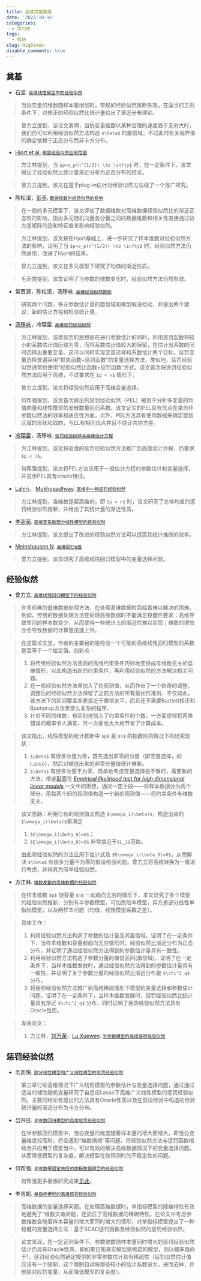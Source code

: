```yaml
---
title: 高维文献摘录
date: '2022-10-16'
categories:
  - 学习志
tags:
  - 科研
slug: HigDimen
disable_comments: true
---
```


<!-- 
- [``](/papers/HigDimen/曾力立.pdf)
<font style="background-color: #FFFFCD;">[`PDF`](/papers/HigDimen/2.pdf)</font>
<font style="background-color: #F0FFFF;">[`NOTE`](/papers/HigDimen/2-note.pdf)</font>
<font style="background-color: #E6E6FA;">[](/papers/HigDimen/2-code.pdf)</font>
> 
-->

## 奠基
- 石坚. [`高维线性模型中的经验似然`](/papers/HigDimen/ShiJ-2007.pdf) 

> 当协变量的维数随样本量增加时，常规的经验似然推断失效，在适当的正则条件下，对修正的经验似然比统计量给出了渐近分布理论。 

> 曾力立提到，该论文表明，当协变量维数以某种合理的速度趋于无穷大时，我们仍可以利用经验似然方法构造 `$\beta$` 的置信域，不过此时有关临界值的确定依赖于正态分布而非卡方分布。


- [Hjort et al.](https://xueshu.zidianzhan.net/citations?user=pGvWCH4AAAAJ&hl=zh-CN&oi=sra) [`拓展经验似然应用范围`](/papers/HigDimen/Hjort-2009.pdf)

> 方江林提到，当 `$p=o_p(n^{1/3}) \to \infty$` 时，在一定条件下，该文得出了经验似然比统计量渐近分布为正态分布的结论。

> 曾力立提到，该文在基于plug-in估计对经验似然方法做了一个推广研究。

- 陈松溪，[彭亮](https://xueshu.zidianzhan.net/citations?user=b3XlCawAAAAJ&hl=zh-CN&oi=sra). [`数据维数对经验似然的影响`](/papers/HigDimen/ChenSX-2009.pdf)
> 在一般的多元模型下，该文评估了数据维数对高维数据经验似然比的渐近正态性的影响，指出多元随机向量各分量之间的数据维数和相关性直接通过协方差矩阵的迹和特征值来影响经验似然。

> 方江林提到，该文是在Hjort基础上，进一步研究了样本维数对经验似然方法的影响，证明了当 `$p=o_p(n^{1/2}) \to \infty$` 时，经验似然方法仍然适用，改进了Hjort的结果。

> 曾力立提到，该文在多元模型下研究了均值的渐近性质。

> 毛沥悦提到，该文证明了当参数的维数变化时，经验似然方法仍然有效。

- 常晋源，陈松溪，汤琤咏. [`高维经验似然推断`](/papers/HigDimen/ChangJY-2020.pdf)
> 研究两个问题，多元参数估计量的置信域和模型假设检验，并提出两个建议，新的估计方程和检验统计量。

- [汤琤咏](https://xs2.zidianzhan.net/citations?user=lZUH1lcAAAAJ&hl=zh-CN&oi=sra)，冷琛雷. [`高维惩罚经验似然`](/papers/HigDimen/TangCY-2010.pdf)

> 方江林提到，该类惩罚的思想是在进行参数估计的同时，利用惩罚函数将较小的系数估计值压缩为零，而将系数估计值较大的保留，在估计出系数的同时选择出重要变量。这可以同时实现变量选择和系数估计两个目标。惩罚变量选择普遍采用“损失函数+惩罚函数”的变量选择方法，类似地，惩罚经验似然通常也使用“经验似然比函数+惩罚函数”方式。该文首次将惩罚经验似然方法应用于高维，不过要求在 `$p < n$` 情形下。

> 曾力立提到，该文将经验似然应用于高维变量选择。

> 何帮强提到，该文首次提出的惩罚经验似然（PEL）被用于分析多变量的均值向量和线性模型的发散数量回归系数。该文证实的PEL具有优点在来自非参数似然法的效率和适应性方面。另外，PEL方法具有使用数据来确定置信区域的形状和取向，与EL有相同优点并且不估计共协方差。

- [冷琛雷](https://xs2.zidianzhan.net/citations?user=rsT2stMAAAAJ&hl=zh-CN&oi=sra)，汤琤咏. [`惩罚经验似然与高维估计方程`](/papers/HigDimen/LengCL-2012.pdf)

> 方江林提到，该文将高维的惩罚经验似然方法推广到高维估计方程，仍要求`$p < n$`。

> 何帮强提到，该文将PEL方法应用于一般估计方程的参数估计和变量选择，并显示PEL具有oracle特征。

- [Lahiri](https://xs2.zidianzhan.net/citations?user=I5ZzKjAAAAAJ&hl=zh-CN&oi=sra)， [Mukhopadhyay](https://xs2.zidianzhan.net/citations?user=Wf3jLKoAAAAJ&hl=zh-CN&oi=sra). [`高维中一种惩罚经验似然`](/papers/HigDimen/Lahiri-2012.pdf)

> 方江林提到，当维数是超高维的，即 `$p > n$` 时，该文研究了总体均值的惩罚经验似然推断，并给出了其统计量的渐近性质。

- [李高荣](https://xueshu.zidianzhan.net/citations?user=cakQLOsAAAAJ&hl=zh-CN&oi=sra). [`高维变系数部分线性模型的经验似然`](/papers/HigDimen/LiGR-2012.pdf)
> 方江林提到，该文提出了改进的经验似然方法可以提高其统计推断的效率。

- [Meinshausen N](https://xs2.zidianzhan.net/citations?user=sdw9roIAAAAJ&hl=zh-CN&oi=sra). [`高维回归p值`](/papers/HigDimen/MeinshausenN-2009.pdf)

> 曾力立提到，该文研究了高维线性回归模型中的变量选择问题。


## 经验似然

- 曾力立. [`高维线性回归模型下的经验似然`](/papers/HigDimen/曾力立.pdf)
> 许多经典的低维数据处理方法，在处理髙维数据时面临着难以解决的困难。例如，传统的数据处理方法在处理高维数据时不能满足稳健性要求；高维导致空间的样本数变少，从而使得一些统计上的渐近性难以实现；维数的增加亦会导致数据的计算量迅速上升。

> 在这篇论文里，作者的主要目的是检验一个可能的高维线性回归模型的系数是否等于一个给定值。创新点：
> 1. 将传统经验似然方法里面的高维约束条件巧妙地变换成与维数无关的低维情形，以此构造出新的约束条件，再利用经验似然的方法解决相关问题。
> 2. 在一般经验似然方法里加入了伪观测值，从而作出了一个新奇的调整。调整后的经验似然方法保留了之前方法的所有最优性准则．不仅如此，该方法下的区间覆盖率更接近于置信水平，而且还不需要Bartlett校正和Bootstrap方法里那么复杂的程序。
> 3. 针对不同的维数，有区别地加入了约束条件的个数，一方面使得犯两类错误的概率令人满意，另一方面也大大地节省了计算成本。

> 该文指出，线性模型的统计推断中 `$p$` 是 `$n$` 的指数阶的情况下的研究现状：
> 1. `$\beta$` 有很多分量为零，首先选出非零的分量（即变量选择，如Lasso），然后对被选出来的非零分量做统计推断。
> 2. `$\beta$` 有很多分量不为零，简单地考虑变量选择是不够的，需要新的方法，借鉴[彭亮](https://xueshu.zidianzhan.net/citations?user=b3XlCawAAAAJ&hl=zh-CN&oi=sra)在 [_Empirical likelihood test for high dimensional linear models_](/papers/NBEL/PengL-2014-1.pdf) 一文中的思想，通过一定手段——将样本数据分为两个部分，用每两个旧的观测值构造一个新的观测值——将约束条件与维数无关。

> 该文思路：利用已有的观测值去构造 `$\omega_i(\beta)$`，构造出来的 `$\omega_i(\beta)$`需满足
> 1. `$E\omega_i(\beta_0)=0$`；
> 2. `$E\omega_i(\beta_0)=0$` 非常接近于`$L_1$`范数。 

> 由此将经验似然的方法应用于估计式及 `$E\omega_i(\beta_0)=0$`，从而解决 `$\beta$` 有很多分量不为零的假设检验问题。曾力立将高维转换为一维进行考虑，并称其为简单经验似然。


- 方江林. [`维数发散的高维数据的经验似然`](/papers/HigDimen/方江林.pdf)
> 在样本维数 `$p$` 随容量 `$n$` 一起趋向无穷的情形下，本文研究了多个模型的经验似然推断，分别有半参数模型，可加危险率模型，异方差部分线性单指标模型，以及两样本问题（均值，线性模型系数之差）。

> 具体工作：
> 1. 利用经验似然方法构造了参数的估计量及其置信域。证明了在一定条件下，当样本维数和容量都趋向无穷情形时，经验似然比渐近分布为正态分布，并证明了通过经验似然方法得到的参数估计量具有一致性。
> 1. 利用经验似然方法构造了参数分量的置信区间(置信域)。证明了在一定条件下，当样本维数发散时，通过经验似然方法得到的参数估计量具有一致性，并证明了关于参数分量的经验似然比渐近分布是 `$\chi^2_q$` 分布。
> 1. 将惩罚经验似然方法推广到高维稀疏情形下模型的变量选择和参数估计问题。证明了在一定条件下，当样本维数发散时，惩罚经验似然比统计量具有渐近 `$\chi^2_q$` 分布，同时证明了惩罚经验似然方法具有Oracle性质。

> 发表论文：
> 1. 方江林，[刘万荣](https://mc.hunnu.edu.cn/info/1673/3366.htm)，[Lu Xuewen](https://xueshu.zidianzhan.net/citations?user=3yVTsEEAAAAJ&hl=zh-CN&oi=sra). [`半参数模型的高维惩罚经验似然`](/papers/HigDimen/FangJL-2017.pdf)



## 惩罚经验似然

- 毛沥悦. [`部分线性模型和广义线性模型的惩罚经验似然`](/papers/HigDimen/毛沥悦.pdf)
> 第三章讨论高维情况下广义线性模型的参数估计与变量选择问题，通过通过适当的辅助随机变量研究了自适应Lasso下高维广义线性模型的惩罚经验似然。主要的结论有提出的方法具有Oracle性质以及在假设检验中构造的检验统计量的渐近分布为卡方分布。


- 吕升日. [`半参数回归模型的高维惩罚经验似然`](/papers/HigDimen/吕升日.pdf)  
> 在半参数回归模型中，当协变量的维度随着样本量的增大而增大，即当协变量维度较高时，将会遇到“维数祸根”等问题。将经验似然方法与惩罚函数相结合并应用于模型当中，可以有效的解决高维数据情况下的变量选择问题，从而降低模型的复杂度，解决模型在做预测时的不稳定性的问题。


- 何帮强. [`半参数带固定效应的面板数据模型的经验似然`](/papers/HigDimen/何帮强.pdf)
> 何帮强更多面板研究成果[见此](/cn/2022/10/20/panel)。


- 李吉妮. [`单指标模型的高维惩罚经验似然`](/papers/HigDimen/李吉妮.pdf)
> 高维数据的变量选择问题。在处理高维数据时，单指标模型的降维特性有效地避免了“维数灾难问题，还抓住了高维数据的稀疏特性。在论文中考虑参数维数会随着样本容量的增大而同时增大的情形，对单指标模型提出了一种稳健的变量选择方法：基于SCAD惩罚函数及经验似然的惩罚经验似然。

> 论文发现，在一定正则条件下，参数维数随样本量同时增大的惩罚经验似然估计仍具有Oracle性质，即如果已知真实模型是稀疏的模型，则以概率趋向于1，惩罚经验似然确定模型的非零参数估计具有稀疏性（惩罚似然估计值应该有一个限制，这个限制自动将那些较小的估计系数设为，进而去掉，并删除对应的变量，从而降低模型的复杂度）。













